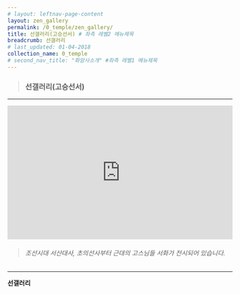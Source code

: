 ```yaml
---
# layout: leftnav-page-content
layout: zen_gallery
permalink: /0_temple/zen_gallery/
title: 선갤러리(고승선서) # 좌측 레벨2 메뉴제목
breadcrumb: 선갤러리
# last_updated: 01-04-2018 
collection_name: 0_temple
# second_nav_title: "화암사소개" #좌측 레벨1 메뉴제목
---
```


> ### **선갤러리(고승선서)**

---

<iframe width="100%"
        height="300"
        src="https://youtube.com/embed/wKjkdmNswZ0?t=12"
        frameborder="0"
        allow="autoplay; encrypted-media"
        allowfullscreen></iframe>

> ###### *조선시대 서산대사, 초의선사부터 근대의 고스님들 서화가 전시되어 있습니다.*

---

**선갤러리**


<!-- ||||||||||
|:-:|:-:|:-:|:-:|:-:|:-:|:-:|:-:|:-:|
|서산대사|초의선사|만공스님|경봉스님|퇴경권상로스님|백학명스님|춘담스님|대은스님|한용운스님|
|환경스님|청담스님|구산스님|해안스님|석주스님|서암스님|일타스님|관응스님|청화스님|
|탄허스님|용봉스님|서운스님|성우스님|법정스님|석정스님|원담스님|중광스님|혜암스님|
|동헌스님|정광스님|서옹스님|옥봉스님|월하스님|일장스님|수안스님|송담스님|설정스님|
|원광스님|월주덕문|만봉스님|기현스님|혜인스님|||||
|||||||||| -->

<!--  1. 스님 사진 (또는 초상화) 2. 스님 소개 3. 선갤러리 서화 사진 4. 서화 설명 ....아래 페이지와 같이 구성되면 어떨까? 합니다. -->


